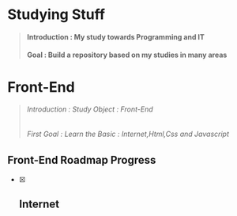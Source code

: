 # **Studying Stuff**
> #### Introduction : My study towards Programming and IT
> #### Goal : Build a repository based on my studies in many areas 

# **Front-End**
> ###### Introduction : Study Object : Front-End
> ###### First Goal : Learn the Basic : Internet,Html,Css and Javascript
## Front-End Roadmap Progress
- [X] ## Internet
